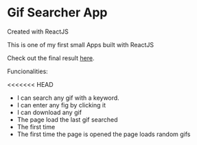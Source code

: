 <h1>Gif Searcher App </h1>

Created with ReactJS

This is one of my first small Apps built with ReactJS

Check out the final result [here](https://axelcola.github.io/Gif-searcher/).

Funcionalities:

<<<<<<< HEAD

- I can search any gif with a keyword.
- I can enter any fig by clicking it
- I can download any gif
- The page load the last gif searched
- The first time
- The first time the page is opened the page loads random gifs
